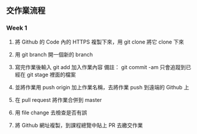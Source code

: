## 交作業流程

### Week 1

1. 將 Github 的 Code 內的 HTTPS 複製下來，用 git clone 將它 clone 下來

2. 用 git branch 開一個新的 branch
3. 寫完作業後輸入 git add 加入作業內容
   備註： git commit -am  只會追蹤到已經在 git stage 裡面的檔案
4. 並將作業用 push origin 加上作業名稱，去將作業 push 到遠端的 Github 上 
5. 在 pull request 將作業合併到 master 
6. 用 file change 去檢查是否有誤
7. 將 Github 網址複製，到課程總覽中貼上 PR 去繳交作業

